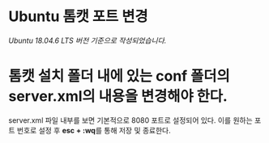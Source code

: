 # Ubuntu 톰캣 포트 변경

*Ubuntu 18.04.6 LTS 버전 기준으로 작성되었습니다.*

# 톰캣 설치 폴더 내에 있는 conf 폴더의 server.xml의 내용을 변경해야 한다.

server.xml 파일 내부를 보면 기본적으로 8080 포트로 설정되어 있다.
이를 원하는 포트 번호로 설정 후 **esc + :wq**를 통해 저장 및 종료한다.